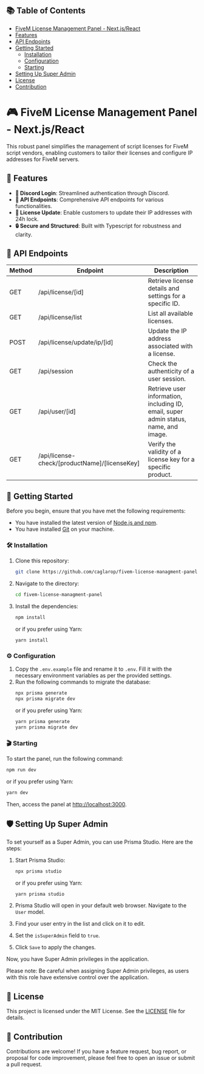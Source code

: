 ## 📚 Table of Contents

- [FiveM License Management Panel - Next.js/React](#fivem-license-management-panel---nextjsreact)
- [Features](#features)
- [API Endpoints](#api-endpoints)
- [Getting Started](#getting-started)
  - [Installation](#installation)
  - [Configuration](#configuration)
  - [Starting](#starting)
- [Setting Up Super Admin](#setting-up-super-admin)
- [License](#license)
- [Contribution](#contribution)

# 🎮 FiveM License Management Panel - Next.js/React

This robust panel simplifies the management of script licenses for FiveM script vendors, enabling customers to tailor their licenses and configure IP addresses for FiveM servers.

## 🌟 Features

- **🔐 Discord Login**: Streamlined authentication through Discord.
- **🔧 API Endpoints**: Comprehensive API endpoints for various functionalities.
- **🔄 License Update**: Enable customers to update their IP addresses with 24h lock.
- **🔒 Secure and Structured**: Built with Typescript for robustness and clarity.

## 📡 API Endpoints

| Method | Endpoint | Description |
|--------|----------|-------------|
| GET | /api/license/[id] | Retrieve license details and settings for a specific ID. |
| GET | /api/license/list | List all available licenses. |
| POST | /api/license/update/ip/[id] | Update the IP address associated with a license. |
| GET | /api/session | Check the authenticity of a user session. |
| GET | /api/user/[id] | Retrieve user information, including ID, email, super admin status, name, and image. |
| GET | /api/license-check/[productName]/[licenseKey] | Verify the validity of a license key for a specific product. |

## 🚀 Getting Started

Before you begin, ensure that you have met the following requirements:

* You have installed the latest version of [Node.js and npm](https://nodejs.org/en/download/).
* You have installed [Git](https://git-scm.com/downloads) on your machine.

### 🛠️ Installation

1. Clone this repository:
   ```bash
   git clone https://github.com/caglarop/fivem-license-managment-panel.git
   ```
2. Navigate to the directory:
   ```bash
   cd fivem-license-managment-panel
   ```
3. Install the dependencies:
   ```bash
   npm install
   ```
   or if you prefer using Yarn:
   ```bash
   yarn install
   ```

### ⚙️ Configuration

1. Copy the `.env.example` file and rename it to `.env`. Fill it with the necessary environment variables as per the provided settings.
2. Run the following commands to migrate the database:
   ```bash
   npx prisma generate
   npx prisma migrate dev
   ```
   or if you prefer using Yarn:
   ```bash
   yarn prisma generate
   yarn prisma migrate dev
   ```

### 🎬 Starting

To start the panel, run the following command:
```bash
npm run dev
```
or if you prefer using Yarn:
```bash
yarn dev
```
Then, access the panel at [http://localhost:3000](http://localhost:3000).

## 🛡️ Setting Up Super Admin

To set yourself as a Super Admin, you can use Prisma Studio. Here are the steps:

1. Start Prisma Studio:
   ```bash
   npx prisma studio
   ```
   or if you prefer using Yarn:
   ```bash
   yarn prisma studio
   ```

2. Prisma Studio will open in your default web browser. Navigate to the `User` model.

3. Find your user entry in the list and click on it to edit.

4. Set the `isSuperAdmin` field to `true`.

5. Click `Save` to apply the changes.

Now, you have Super Admin privileges in the application.

Please note: Be careful when assigning Super Admin privileges, as users with this role have extensive control over the application.

## 📜 License

This project is licensed under the MIT License. See the [LICENSE](LICENSE) file for details.

## 🤝 Contribution
Contributions are welcome! If you have a feature request, bug report, or proposal for code improvement, please feel free to open an issue or submit a pull request.
